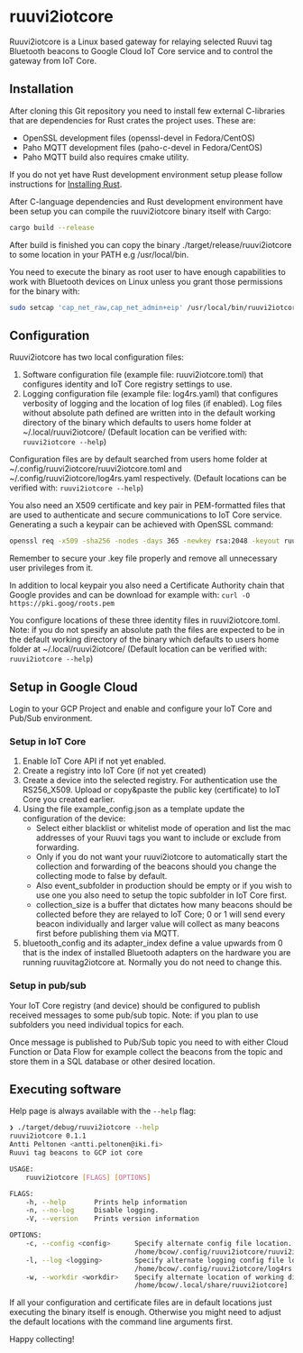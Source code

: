 # ruuvi2iotcore

Ruuvi2iotcore is a Linux based gateway for relaying selected Ruuvi tag Bluetooth beacons to Google Cloud IoT Core service and to control the gateway from IoT Core.

## Installation

After cloning this Git repository you need to install few external C-libraries that are dependencies for Rust crates the project uses. These are:

* OpenSSL development files (openssl-devel in Fedora/CentOS)
* Paho MQTT development files (paho-c-devel in Fedora/CentOS)
* Paho MQTT build also requires cmake utility.

If you do not yet have Rust development environment setup please follow instructions for [Installing Rust](https://rustup.rs/).

After C-language dependencies and Rust development environment have been setup you can compile the ruuvi2iotcore binary itself with Cargo:

```sh
cargo build --release
```

After build is finished you can copy the binary ./target/release/ruuvi2iotcore to some location in your PATH e.g /usr/local/bin.

You need to execute the binary as root user to have enough capabilities to work with Bluetooth devices on Linux unless you grant those permissions for the binary with:

```sh
sudo setcap 'cap_net_raw,cap_net_admin+eip' /usr/local/bin/ruuvi2iotcore
```

## Configuration

Ruuvi2iotcore has two local configuration files:

1. Software configuration file (example file: ruuvi2iotcore.toml) that configures identity and IoT Core registry settings to use.
2. Logging configuration file (example file: log4rs.yaml) that configures verbosity of logging and the location of log files (if enabled). Log files without absolute path defined are written into in the default working directory of the binary which defaults to users home folder at ~/.local/ruuvi2iotcore/ (Default location can be verified with: ```ruuvi2iotcore --help```)

Configuration files are by default searched from users home folder at ~/.config/ruuvi2iotcore/ruuvi2iotcore.toml and ~/.config/ruuvi2iotcore/log4rs.yaml respectively. (Default locations can be verified with: ```ruuvi2iotcore --help```)

You also need an X509 certificate and key pair in PEM-formatted files that are used to authenticate and secure communications to IoT Core service. Generating a such a keypair can be achieved with OpenSSL command:

```sh
openssl req -x509 -sha256 -nodes -days 365 -newkey rsa:2048 -keyout ruuvi2iotcore.key -out ruuvi2iotcore.crt
```

Remember to secure your .key file properly and remove all unnecessary user privileges from it.

In addition to local keypair you also need a Certificate Authority chain that Google provides and can be download for example with: ```curl -O https://pki.goog/roots.pem```

You configure locations of these three identity files in ruuvi2iotcore.toml. Note: if you do not spesify an absolute path the files are expected to be in the default working directory of the binary which defaults to users home folder at ~/.local/ruuvi2iotcore/ (Default location can be verified with: ```ruuvi2iotcore --help```)

## Setup in Google Cloud

Login to your GCP Project and enable and configure your IoT Core and Pub/Sub environment.

### Setup in IoT Core

1. Enable IoT Core API if not yet enabled.
2. Create a registry into IoT Core (if not yet created)
3. Create a device into the selected registry. For authentication use the RS256_X509. Upload or copy&paste the public key (certificate) to IoT Core you created earlier.
4. Using the file example_config.json as a template update the configuration of the device:
    * Select either blacklist or whitelist mode of operation and list the mac addresses of your Ruuvi tags you want to include or exclude from forwarding.
    * Only if you do not want your ruuvi2iotcore to automatically start the collection and forwarding of the beacons should you change the collecting mode to false by default.
    * Also event_subfolder in production should be empty or if you wish to use one you also need to setup the topic subfolder in IoT Core first.
    * collection_size is a buffer that dictates how many beacons should be collected before they are relayed to IoT Core; 0 or 1 will send every beacon individually and larger value will collect as many beacons first before publishing them via MQTT.
5. bluetooth_config and its adapter_index define a value upwards from 0 that is the index of installed Bluetooth adapters on the hardware you are running ruuvitag2iotcore at. Normally you do not need to change this.

### Setup in pub/sub

Your IoT Core registry (and device) should be configured to publish received messages to some pub/sub topic. Note: if you plan to use subfolders you need individual topics for each.

Once message is published to Pub/Sub topic you need to with either Cloud Function or Data Flow for example collect the beacons from the topic and store them in a SQL database or other desired location.

## Executing software

Help page is always available with the ```--help``` flag:

```sh
❯ ./target/debug/ruuvi2iotcore --help
ruuvi2iotcore 0.1.1
Antti Peltonen <antti.peltonen@iki.fi>
Ruuvi tag beacons to GCP iot core

USAGE:
    ruuvi2iotcore [FLAGS] [OPTIONS]

FLAGS:
    -h, --help       Prints help information
    -n, --no-log     Disable logging.
    -V, --version    Prints version information

OPTIONS:
    -c, --config <config>      Specify alternate config file location. [default:
                               /home/bcow/.config/ruuvi2iotcore/ruuvi2iotcore.toml]
    -l, --log <logging>        Specify alternate logging config file location. [default:
                               /home/bcow/.config/ruuvi2iotcore/log4rs.yaml]
    -w, --workdir <workdir>    Specify alternate location of working directory. [default:
                               /home/bcow/.local/share/ruuvi2iotcore]
```

If all your configuration and certificate files are in default locations just executing the binary itself is enough. Otherwise you might need to adjust the default locations with the command line arguments first.

Happy collecting!
